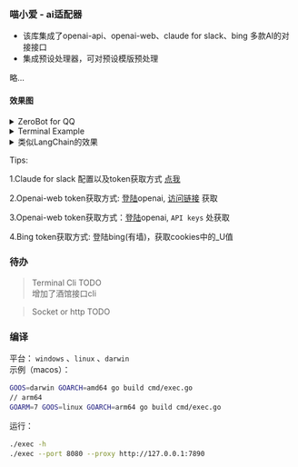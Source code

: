 ### 喵小爱 - ai适配器

* 该库集成了openai-api、openai-web、claude for slack、bing 多款AI的对接接口
* 集成预设处理器，可对预设模版预处理

略...

#### 效果图

<details>
<summary>ZeroBot for QQ </summary>
<br/>
<a href="https://github.com/bincooo/ZeroBot-Plugin">【魔改ZeroBot-Plugin项目地址】</a>
<img src="resources/%E6%88%AA%E5%B1%8F2023-07-08%2000.02.13.png"  />
</details>

<details>
<summary>Terminal Example</summary>
<br/>
<img src="resources/%E6%88%AA%E5%B1%8F2023-07-08%2000.20.51.png"  />
</details>

<details>
<summary>类似LangChain的效果</summary>
<br/>
基础预设：
<img src="resources/%E6%88%AA%E5%B1%8F2023-07-09%2005.58.49.png" />
<br/>
设置执行链：
<code>
<pre>
	lmt := MiaoX.NewCommonLimiter()
	if err := lmt.RegChain("embellish", &EmbellishInterceptor{}); err != nil {
		panic(err)
	}
</pre>
</code>
<img src="resources/%E6%88%AA%E5%B1%8F2023-07-09%2006.03.24.png" />
<br/>
效果图：
<img src="resources/%E6%88%AA%E5%B1%8F2023-07-09%2006.08.03.png" />
</details>

Tips:

1.Claude for slack 配置以及token获取方式 [点我](https://github.com/bincooo/claude-api)

2.Openai-web token获取方式: [登陆](http://chat.openai.com/)openai,  [访问链接](https://chat.openai.com/api/auth/session) 获取

3.Openai-web token获取方式：[登陆](https://platform.openai.com/)openai, `API keys` 处获取

4.Bing token获取方式:  登陆bing(有墙)，获取cookies中的_U值

### 待办

> Terminal Cli TODO <br>
> 增加了酒馆接口cli

> Socket or http TODO


### 编译

平台：
    `windows` 、`linux` 、`darwin` <br>
示例（macos）：
```bash
GOOS=darwin GOARCH=amd64 go build cmd/exec.go
// arm64
GOARM=7 GOOS=linux GOARCH=arm64 go build cmd/exec.go
```

运行：
```bash
./exec -h
./exec --port 8080 --proxy http://127.0.0.1:7890
```